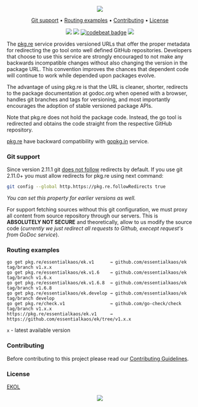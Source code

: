 <p align="center"><img src="https://gh.kaos.st/pkgre.svg"/></p>

<p align="center"><a href="#git-support">Git support</a> • <a href="#routing-examples">Routing examples</a> • <a href="#contributing">Contributing</a> • <a href="#license">License</a></p>

<p align="center">
<a href="https://travis-ci.org/essentialkaos/pkgre"><img src="https://travis-ci.org/essentialkaos/pkgre.svg?branch=master" /></a> 
<a href="https://goreportcard.com/report/github.com/essentialkaos/pkgre"><img src="https://goreportcard.com/badge/github.com/essentialkaos/pkgre" /></a>
<a href="https://codebeat.co/projects/github-com-essentialkaos-pkgre-master"><img alt="codebeat badge" src="https://codebeat.co/badges/f29ed07b-af32-4d45-a342-59b20e3bfcf9" /></a> 
<a href="https://essentialkaos.com/ekol"><img src="https://gh.kaos.st/ekol.svg" /></a>
</p>

The [pkg.re](https://pkg.re) service provides versioned URLs that offer the proper metadata for redirecting the go tool onto well defined GitHub repositories. Developers that choose to use this service are strongly encouraged to not make any backwards incompatible changes without also changing the version in the package URL. This convention improves the chances that dependent code will continue to work while depended upon packages evolve.


The advantage of using pkg.re is that the URL is cleaner, shorter, redirects to the package documentation at godoc.org when opened with a browser, handles git branches and tags for versioning, and most importantly encourages the adoption of stable versioned package APIs.


Note that pkg.re does not hold the package code. Instead, the go tool is redirected and obtains the code straight from the respective GitHub repository.


[pkg.re](https://pkg.re) have backward compatibility with [gopkg.in](https://gopkg.in) service.

### Git support

Since version 2.11.1 git [does not follow](https://github.com/git/git/commit/50d3413740d1da599cdc0106e6e916741394cc98) redirects by default. If you use git 2.11.0+ you must allow redirects for pkg.re using next command:

```bash
git config --global http.https://pkg.re.followRedirects true
```

_You can set this property for earlier versions as well._

For support fetching sources without this git configuration, we must proxy all content from source repository through our servers. This is **ABSOLUTELY NOT SECURE** and theoretically, allow to us modify the source code (_currently we just redirect all requests to Github, execept request's from GoDoc service_).

### Routing examples

```
go get pkg.re/essentialkaos/ek.v1      → github.com/essentialkaos/ek tag/branch v1.x.x
go get pkg.re/essentialkaos/ek.v1.6    → github.com/essentialkaos/ek tag/branch v1.6.x
go get pkg.re/essentialkaos/ek.v1.6.8  → github.com/essentialkaos/ek tag/branch v1.6.8
go get pkg.re/essentialkaos/ek.develop → github.com/essentialkaos/ek tag/branch develop
go get pkg.re/check.v1                 → github.com/go-check/check tag/branch v1.x.x
https://pkg.re/essentialkaos/ek.v1     → https://github.com/essentialkaos/ek/tree/v1.x.x
```

`x` - latest available version

### Contributing

Before contributing to this project please read our [Contributing Guidelines](https://github.com/essentialkaos/contributing-guidelines#contributing-guidelines).

### License

[EKOL](https://essentialkaos.com/ekol)

<p align="center"><a href="https://essentialkaos.com"><img src="https://gh.kaos.st/ekgh.svg"/></a></p>
